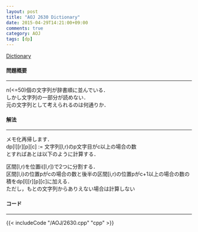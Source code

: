 ```yaml
---
layout: post
title: "AOJ 2630 Dictionary"
date: 2015-04-29T14:21:00+09:00
comments: true
category: AOJ
tags: [dp]
---
```


[Dictionary](http://judge.u-aizu.ac.jp/onlinejudge/description.jsp?id=2630)

#### 問題概要

****

n(<=50)個の文字列が辞書順に並んでいる．  
しかし文字列の一部分が読めない．  
元の文字列として考えられるのは何通りか．

#### 解法

****

メモ化再帰します．  
dp\[l\]\[r\]\[p\]\[c\] := 文字列\[l,r)のp文字目がc以上の場合の数  
とすればあとは以下のように計算する．  
  
区間\[l,r)を位置i([l,r])で2つに分割する．  
区間\[l,i)の位置pがcの場合の数と後半の区間\[i,r)の位置pがc+1以上の場合の数の積をdp\[l\]\[r\]\[p\]\[c\]に加える．  
ただし，もとの文字列からありえない場合は計算しない

#### コード

****

{{< includeCode "/AOJ/2630.cpp" "cpp" >}}
